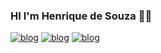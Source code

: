 ### HI I'm Henrique de Souza 🙋‍♂️

[![blog](https://img.shields.io/badge/LinkedIn-0077B5?style=for-the-badge&logo=linkedin&logoColor=white)](https://www.linkedin.com/in/fabihenriquesouza/) 
[![blog](https://img.shields.io/badge/Gmail-D14836?style=for-the-badge&logo=gmail&logoColor=white)](mailto:henrysouza@alu.ufc.br?Subject=Hello%2C%20I%20saw%20u%20on%20Github%21)
[![blog](	https://img.shields.io/badge/Instagram-E4405F?style=for-the-badge&logo=instagram&logoColor=white)](https://www.instagram.com/oi.henry/)



